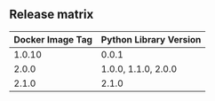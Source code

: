 ## Release matrix

| Docker Image Tag | Python Library Version |
|------------------|------------------------|
| 1.0.10 | 0.0.1 |
| 2.0.0 | 1.0.0, 1.1.0, 2.0.0 |
| 2.1.0 | 2.1.0 |
